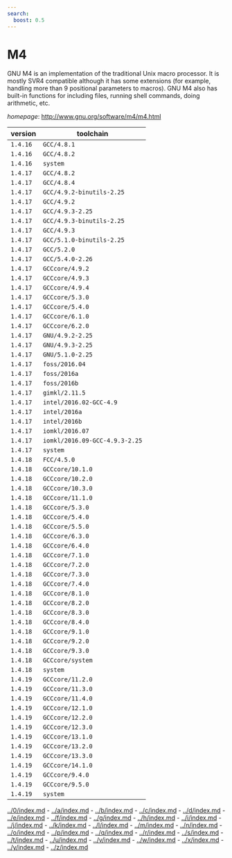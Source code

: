 ```yaml
---
search:
  boost: 0.5
---
```

# M4

GNU M4 is an implementation of the traditional Unix macro processor. It is mostly SVR4 compatible although it has some extensions  (for example, handling more than 9 positional parameters to macros). GNU M4 also has built-in functions for including files, running shell commands, doing arithmetic, etc.

*homepage*: <http://www.gnu.org/software/m4/m4.html>

version | toolchain
--------|----------
``1.4.16`` | ``GCC/4.8.1``
``1.4.16`` | ``GCC/4.8.2``
``1.4.16`` | ``system``
``1.4.17`` | ``GCC/4.8.2``
``1.4.17`` | ``GCC/4.8.4``
``1.4.17`` | ``GCC/4.9.2-binutils-2.25``
``1.4.17`` | ``GCC/4.9.2``
``1.4.17`` | ``GCC/4.9.3-2.25``
``1.4.17`` | ``GCC/4.9.3-binutils-2.25``
``1.4.17`` | ``GCC/4.9.3``
``1.4.17`` | ``GCC/5.1.0-binutils-2.25``
``1.4.17`` | ``GCC/5.2.0``
``1.4.17`` | ``GCC/5.4.0-2.26``
``1.4.17`` | ``GCCcore/4.9.2``
``1.4.17`` | ``GCCcore/4.9.3``
``1.4.17`` | ``GCCcore/4.9.4``
``1.4.17`` | ``GCCcore/5.3.0``
``1.4.17`` | ``GCCcore/5.4.0``
``1.4.17`` | ``GCCcore/6.1.0``
``1.4.17`` | ``GCCcore/6.2.0``
``1.4.17`` | ``GNU/4.9.2-2.25``
``1.4.17`` | ``GNU/4.9.3-2.25``
``1.4.17`` | ``GNU/5.1.0-2.25``
``1.4.17`` | ``foss/2016.04``
``1.4.17`` | ``foss/2016a``
``1.4.17`` | ``foss/2016b``
``1.4.17`` | ``gimkl/2.11.5``
``1.4.17`` | ``intel/2016.02-GCC-4.9``
``1.4.17`` | ``intel/2016a``
``1.4.17`` | ``intel/2016b``
``1.4.17`` | ``iomkl/2016.07``
``1.4.17`` | ``iomkl/2016.09-GCC-4.9.3-2.25``
``1.4.17`` | ``system``
``1.4.18`` | ``FCC/4.5.0``
``1.4.18`` | ``GCCcore/10.1.0``
``1.4.18`` | ``GCCcore/10.2.0``
``1.4.18`` | ``GCCcore/10.3.0``
``1.4.18`` | ``GCCcore/11.1.0``
``1.4.18`` | ``GCCcore/5.3.0``
``1.4.18`` | ``GCCcore/5.4.0``
``1.4.18`` | ``GCCcore/5.5.0``
``1.4.18`` | ``GCCcore/6.3.0``
``1.4.18`` | ``GCCcore/6.4.0``
``1.4.18`` | ``GCCcore/7.1.0``
``1.4.18`` | ``GCCcore/7.2.0``
``1.4.18`` | ``GCCcore/7.3.0``
``1.4.18`` | ``GCCcore/7.4.0``
``1.4.18`` | ``GCCcore/8.1.0``
``1.4.18`` | ``GCCcore/8.2.0``
``1.4.18`` | ``GCCcore/8.3.0``
``1.4.18`` | ``GCCcore/8.4.0``
``1.4.18`` | ``GCCcore/9.1.0``
``1.4.18`` | ``GCCcore/9.2.0``
``1.4.18`` | ``GCCcore/9.3.0``
``1.4.18`` | ``GCCcore/system``
``1.4.18`` | ``system``
``1.4.19`` | ``GCCcore/11.2.0``
``1.4.19`` | ``GCCcore/11.3.0``
``1.4.19`` | ``GCCcore/11.4.0``
``1.4.19`` | ``GCCcore/12.1.0``
``1.4.19`` | ``GCCcore/12.2.0``
``1.4.19`` | ``GCCcore/12.3.0``
``1.4.19`` | ``GCCcore/13.1.0``
``1.4.19`` | ``GCCcore/13.2.0``
``1.4.19`` | ``GCCcore/13.3.0``
``1.4.19`` | ``GCCcore/14.1.0``
``1.4.19`` | ``GCCcore/9.4.0``
``1.4.19`` | ``GCCcore/9.5.0``
``1.4.19`` | ``system``

[../0/index.md](0) - [../a/index.md](a) - [../b/index.md](b) - [../c/index.md](c) - [../d/index.md](d) - [../e/index.md](e) - [../f/index.md](f) - [../g/index.md](g) - [../h/index.md](h) - [../i/index.md](i) - [../j/index.md](j) - [../k/index.md](k) - [../l/index.md](l) - [../m/index.md](m) - [../n/index.md](n) - [../o/index.md](o) - [../p/index.md](p) - [../q/index.md](q) - [../r/index.md](r) - [../s/index.md](s) - [../t/index.md](t) - [../u/index.md](u) - [../v/index.md](v) - [../w/index.md](w) - [../x/index.md](x) - [../y/index.md](y) - [../z/index.md](z)

